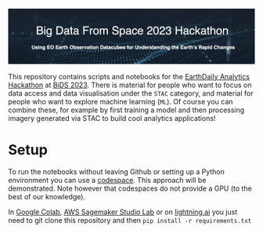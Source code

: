 <div align="center">
  <p>
    <a href="https://pages.earthdaily.com/hackathon">
        <img src="banner.png" width="1100">
    </a>
</p>
</div>

This repository contains scripts and notebooks for the [EarthDaily Analytics Hackathon](https://pages.earthdaily.com/hackathon) at [BiDS 2023](https://www.bigdatafromspace2023.org/). There is material for people who want to focus on data access and data visualisation under the `STAC` category, and material for people who want to explore machine learning (`ML`). Of course you can combine these, for example by first training a model and then processing imagery generated via STAC to build cool analytics applications!

# Setup
To run the notebooks without leaving Github or setting up a Python environment you can use a [codespace](https://github.com/features/codespaces). This approach will be demonstrated. Note however that codespaces do not provide a GPU (to the best of our knowledge).

In [Google Colab](https://research.google.com/colaboratory/), [AWS Sagemaker Studio Lab](https://studiolab.sagemaker.aws/) or on [lightning.ai](https://lightning.ai/) you just need to git clone this repository and then `pip install -r requirements.txt`


